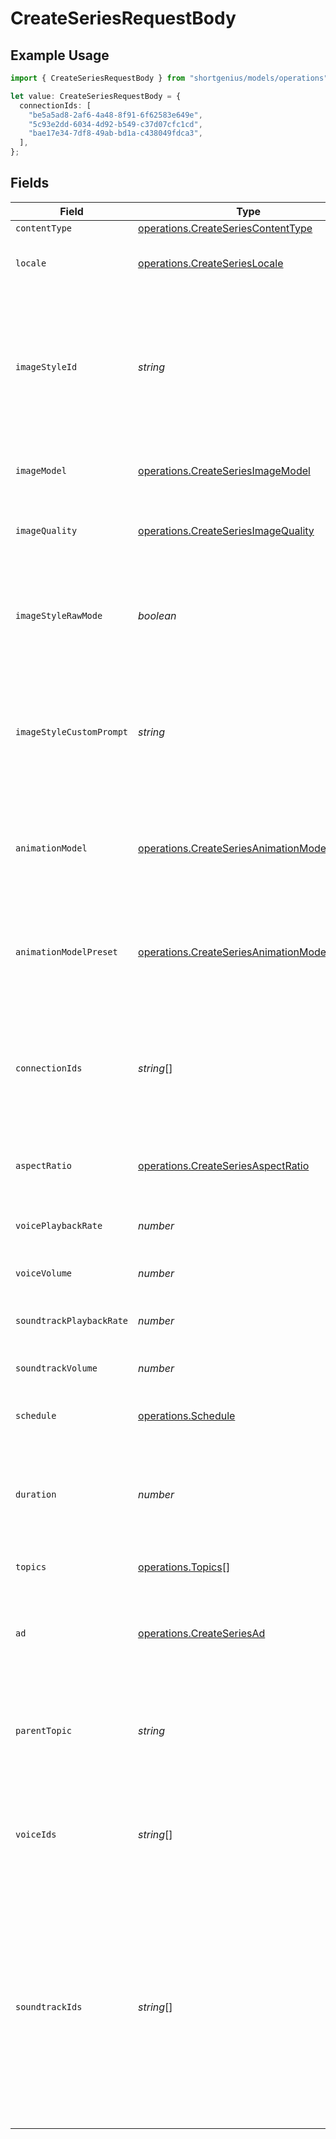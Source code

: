 # CreateSeriesRequestBody

## Example Usage

```typescript
import { CreateSeriesRequestBody } from "shortgenius/models/operations";

let value: CreateSeriesRequestBody = {
  connectionIds: [
    "be5a5ad8-2af6-4a48-8f91-6f62583e649e",
    "5c93e2dd-6034-4d92-b549-c37d07cfc1cd",
    "bae17e34-7df8-49ab-bd1a-c438049fdca3",
  ],
};
```

## Fields

| Field                                                                                                                                                                                                                                                            | Type                                                                                                                                                                                                                                                             | Required                                                                                                                                                                                                                                                         | Description                                                                                                                                                                                                                                                      |
| ---------------------------------------------------------------------------------------------------------------------------------------------------------------------------------------------------------------------------------------------------------------- | ---------------------------------------------------------------------------------------------------------------------------------------------------------------------------------------------------------------------------------------------------------------- | ---------------------------------------------------------------------------------------------------------------------------------------------------------------------------------------------------------------------------------------------------------------- | ---------------------------------------------------------------------------------------------------------------------------------------------------------------------------------------------------------------------------------------------------------------- |
| `contentType`                                                                                                                                                                                                                                                    | [operations.CreateSeriesContentType](../../models/operations/createseriescontenttype.md)                                                                                                                                                                         | :heavy_minus_sign:                                                                                                                                                                                                                                               | N/A                                                                                                                                                                                                                                                              |
| `locale`                                                                                                                                                                                                                                                         | [operations.CreateSeriesLocale](../../models/operations/createserieslocale.md)                                                                                                                                                                                   | :heavy_minus_sign:                                                                                                                                                                                                                                               | Locale for the generated video.                                                                                                                                                                                                                                  |
| `imageStyleId`                                                                                                                                                                                                                                                   | *string*                                                                                                                                                                                                                                                         | :heavy_minus_sign:                                                                                                                                                                                                                                               | The ID of the image style to use. Use the [List image styles](#tag/images/GET/presets/{type}) endpoint to get a list of available image styles. If left empty, the AI chooses.                                                                                   |
| `imageModel`                                                                                                                                                                                                                                                     | [operations.CreateSeriesImageModel](../../models/operations/createseriesimagemodel.md)                                                                                                                                                                           | :heavy_minus_sign:                                                                                                                                                                                                                                               | Image model for the generated video.                                                                                                                                                                                                                             |
| `imageQuality`                                                                                                                                                                                                                                                   | [operations.CreateSeriesImageQuality](../../models/operations/createseriesimagequality.md)                                                                                                                                                                       | :heavy_minus_sign:                                                                                                                                                                                                                                               | Image quality for the generated video.                                                                                                                                                                                                                           |
| `imageStyleRawMode`                                                                                                                                                                                                                                              | *boolean*                                                                                                                                                                                                                                                        | :heavy_minus_sign:                                                                                                                                                                                                                                               | Whether to use the raw image style mode. If true, the image style will be ignored.                                                                                                                                                                               |
| `imageStyleCustomPrompt`                                                                                                                                                                                                                                         | *string*                                                                                                                                                                                                                                                         | :heavy_minus_sign:                                                                                                                                                                                                                                               | Custom prompt for the image style. If you provide a custom prompt, the image style will be ignored.                                                                                                                                                              |
| `animationModel`                                                                                                                                                                                                                                                 | [operations.CreateSeriesAnimationModel](../../models/operations/createseriesanimationmodel.md)                                                                                                                                                                   | :heavy_minus_sign:                                                                                                                                                                                                                                               | Default animation model for scene images when not specified individually.                                                                                                                                                                                        |
| `animationModelPreset`                                                                                                                                                                                                                                           | [operations.CreateSeriesAnimationModelPreset](../../models/operations/createseriesanimationmodelpreset.md)                                                                                                                                                       | :heavy_minus_sign:                                                                                                                                                                                                                                               | Default animation preset for scene images when not specified individually.                                                                                                                                                                                       |
| `connectionIds`                                                                                                                                                                                                                                                  | *string*[]                                                                                                                                                                                                                                                       | :heavy_check_mark:                                                                                                                                                                                                                                               | List of publishing connection ids. Use the [List connections](#tag/connections/GET) endpoint to get a list of available connections                                                                                                                              |
| `aspectRatio`                                                                                                                                                                                                                                                    | [operations.CreateSeriesAspectRatio](../../models/operations/createseriesaspectratio.md)                                                                                                                                                                         | :heavy_minus_sign:                                                                                                                                                                                                                                               | Aspect ratio of the video. Not required for News videos.                                                                                                                                                                                                         |
| `voicePlaybackRate`                                                                                                                                                                                                                                              | *number*                                                                                                                                                                                                                                                         | :heavy_minus_sign:                                                                                                                                                                                                                                               | Voice playback speed percentage.                                                                                                                                                                                                                                 |
| `voiceVolume`                                                                                                                                                                                                                                                    | *number*                                                                                                                                                                                                                                                         | :heavy_minus_sign:                                                                                                                                                                                                                                               | Voice volume percentage.                                                                                                                                                                                                                                         |
| `soundtrackPlaybackRate`                                                                                                                                                                                                                                         | *number*                                                                                                                                                                                                                                                         | :heavy_minus_sign:                                                                                                                                                                                                                                               | Soundtrack playback speed percentage.                                                                                                                                                                                                                            |
| `soundtrackVolume`                                                                                                                                                                                                                                               | *number*                                                                                                                                                                                                                                                         | :heavy_minus_sign:                                                                                                                                                                                                                                               | Soundtrack volume percentage.                                                                                                                                                                                                                                    |
| `schedule`                                                                                                                                                                                                                                                       | [operations.Schedule](../../models/operations/schedule.md)                                                                                                                                                                                                       | :heavy_minus_sign:                                                                                                                                                                                                                                               | Publishing schedule for the video (optional).                                                                                                                                                                                                                    |
| `duration`                                                                                                                                                                                                                                                       | *number*                                                                                                                                                                                                                                                         | :heavy_minus_sign:                                                                                                                                                                                                                                               | The desired video duration in seconds. Must be <= 900. Not required for news.                                                                                                                                                                                    |
| `topics`                                                                                                                                                                                                                                                         | [operations.Topics](../../models/operations/topics.md)[]                                                                                                                                                                                                         | :heavy_minus_sign:                                                                                                                                                                                                                                               | Array of series topics.                                                                                                                                                                                                                                          |
| `ad`                                                                                                                                                                                                                                                             | [operations.CreateSeriesAd](../../models/operations/createseriesad.md)                                                                                                                                                                                           | :heavy_minus_sign:                                                                                                                                                                                                                                               | Ad content to be converted into a single video. Required for Ad videos.                                                                                                                                                                                          |
| `parentTopic`                                                                                                                                                                                                                                                    | *string*                                                                                                                                                                                                                                                         | :heavy_minus_sign:                                                                                                                                                                                                                                               | Base idea or theme for generating custom topics. Required for Custom and Quiz series                                                                                                                                                                             |
| `voiceIds`                                                                                                                                                                                                                                                       | *string*[]                                                                                                                                                                                                                                                       | :heavy_minus_sign:                                                                                                                                                                                                                                               | List of voice IDs to use. See the [List voices](#tag/voices/GET/voices) endpoint. If left empty, the AI chooses.                                                                                                                                                 |
| `soundtrackIds`                                                                                                                                                                                                                                                  | *string*[]                                                                                                                                                                                                                                                       | :heavy_minus_sign:                                                                                                                                                                                                                                               | List of soundtrack IDs to use for background music. See the [List music](#tag/music/GET/music/genres) endpoint for available genres, and the [List music tracks](#tag/music/GET/music/tracks) endpoint for available soundtracks. If left empty, the AI chooses. |